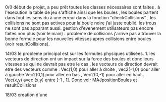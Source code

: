 0/0 début de projet, a peu prêt toutes les classes nécessaires sont faites .
    à l'execution la table de jeu s'affiche ainsi que les boules , les boules partent dans tout les sens du à une erreur dans la fonction "checkCollisions" ,
    les collisions ne sont pas actives pour la boule noire j'ai juste oublié. les trous ne sont pas apparant aussi. gestion d'evenement utilisateurs pas encore faites non plus (voir le main) .
    probleme de collisions j'arrive pas à trouver la bonne formule pour les nouvelles vitesses apres collisions entre boules (voir resultCollisions).

14/03 le probleme principal est sur les formules physiques utilisées. 1. les vecteurs de direction ont un impact sur la force des boules et donc leurs vitesses
    se qui ne devrait pas etre le cas , les vecteurs de direction devrait etre des vecteurs comme : Vec(1,0) pour aller à droite , vec2(-1,0) pour aller à gauche
    Vec2(0,1) pour aller en bas , Vec2(0,-1) pour aller en haut.. Vec(x,y) avec (x,y) entre [-1 , 1].
    Donc voir MAJpositionBoules et resultCollisions
    
18/03 creation d'une 
    
